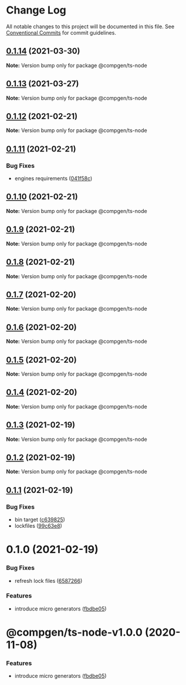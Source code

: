 # Change Log

All notable changes to this project will be documented in this file.
See [Conventional Commits](https://conventionalcommits.org) for commit guidelines.

## [0.1.14](https://github.com/developer239/compgen/compare/@compgen/ts-node@0.1.13...@compgen/ts-node@0.1.14) (2021-03-30)

**Note:** Version bump only for package @compgen/ts-node





## [0.1.13](https://github.com/developer239/compgen/compare/@compgen/ts-node@0.1.12...@compgen/ts-node@0.1.13) (2021-03-27)

**Note:** Version bump only for package @compgen/ts-node





## [0.1.12](https://github.com/developer239/compgen/compare/@compgen/ts-node@0.1.11...@compgen/ts-node@0.1.12) (2021-02-21)

**Note:** Version bump only for package @compgen/ts-node





## [0.1.11](https://github.com/developer239/compgen/compare/@compgen/ts-node@0.1.10...@compgen/ts-node@0.1.11) (2021-02-21)


### Bug Fixes

* engines requirements ([041f58c](https://github.com/developer239/compgen/commit/041f58cffca7b9db89515ed7e2d77535750cedd6))





## [0.1.10](https://github.com/developer239/compgen/compare/@compgen/ts-node@0.1.9...@compgen/ts-node@0.1.10) (2021-02-21)

**Note:** Version bump only for package @compgen/ts-node





## [0.1.9](https://github.com/developer239/compgen/compare/@compgen/ts-node@0.1.8...@compgen/ts-node@0.1.9) (2021-02-21)

**Note:** Version bump only for package @compgen/ts-node





## [0.1.8](https://github.com/developer239/compgen/compare/@compgen/ts-node@0.1.7...@compgen/ts-node@0.1.8) (2021-02-21)

**Note:** Version bump only for package @compgen/ts-node





## [0.1.7](https://github.com/developer239/compgen/compare/@compgen/ts-node@0.1.6...@compgen/ts-node@0.1.7) (2021-02-20)

**Note:** Version bump only for package @compgen/ts-node





## [0.1.6](https://github.com/developer239/compgen/compare/@compgen/ts-node@0.1.5...@compgen/ts-node@0.1.6) (2021-02-20)

**Note:** Version bump only for package @compgen/ts-node





## [0.1.5](https://github.com/developer239/compgen/compare/@compgen/ts-node@0.1.4...@compgen/ts-node@0.1.5) (2021-02-20)

**Note:** Version bump only for package @compgen/ts-node





## [0.1.4](https://github.com/developer239/compgen/compare/@compgen/ts-node@0.1.3...@compgen/ts-node@0.1.4) (2021-02-20)

**Note:** Version bump only for package @compgen/ts-node





## [0.1.3](https://github.com/developer239/compgen/compare/@compgen/ts-node@0.1.2...@compgen/ts-node@0.1.3) (2021-02-19)

**Note:** Version bump only for package @compgen/ts-node





## [0.1.2](https://github.com/developer239/compgen/compare/@compgen/ts-node@0.1.1...@compgen/ts-node@0.1.2) (2021-02-19)

**Note:** Version bump only for package @compgen/ts-node





## [0.1.1](https://github.com/developer239/compgen/compare/@compgen/ts-node@0.1.0...@compgen/ts-node@0.1.1) (2021-02-19)


### Bug Fixes

* bin target ([c639825](https://github.com/developer239/compgen/commit/c639825f9c5c430880d33deeb648c9a087102fae))
* lockfiles ([99c63e8](https://github.com/developer239/compgen/commit/99c63e8f7192b2a8262f74e6f0fbd6943ebc1eb4))





# 0.1.0 (2021-02-19)


### Bug Fixes

* refresh lock files ([6587266](https://github.com/developer239/compgen/commit/658726677f8e29849ac47411a84a5569008fa3e0))


### Features

* introduce micro generators ([fbdbe05](https://github.com/developer239/compgen/commit/fbdbe0523b9f3187c4f8d08248eeb8a679650afd))





# @compgen/ts-node-v1.0.0 (2020-11-08)


### Features

* introduce micro generators ([fbdbe05](https://github.com/developer239/compgen/commit/fbdbe0523b9f3187c4f8d08248eeb8a679650afd))
